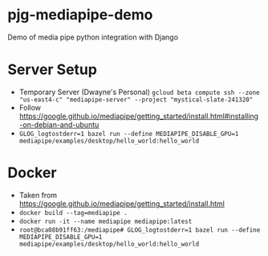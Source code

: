 # pjg-mediapipe-demo
Demo of media pipe python integration with Django

# Server Setup
- Temporary Server (Dwayne's Personal) `gcloud beta compute ssh --zone "us-east4-c" "mediapipe-server" --project "mystical-slate-241320"`
- Follow https://google.github.io/mediapipe/getting_started/install.html#installing-on-debian-and-ubuntu
- `GLOG_logtostderr=1 bazel run --define MEDIAPIPE_DISABLE_GPU=1 mediapipe/examples/desktop/hello_world:hello_world`

# Docker
- Taken from https://google.github.io/mediapipe/getting_started/install.html
- `docker build --tag=mediapipe .`
- `docker run -it --name mediapipe mediapipe:latest`
- `root@bca08b91ff63:/mediapipe# GLOG_logtostderr=1 bazel run --define MEDIAPIPE_DISABLE_GPU=1 mediapipe/examples/desktop/hello_world:hello_world`
